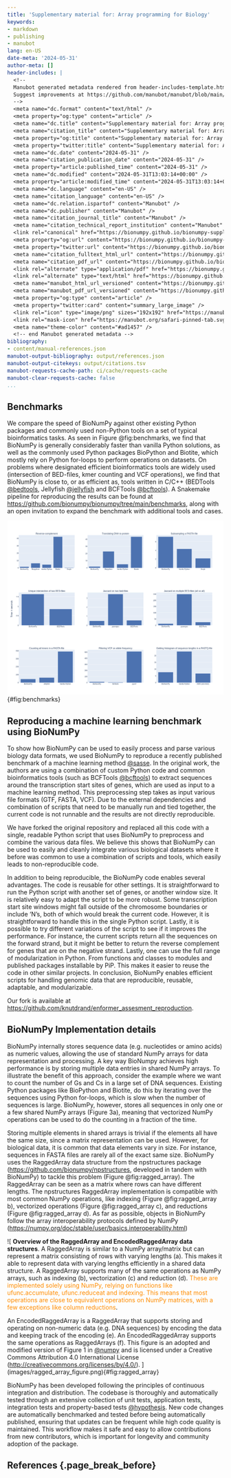 ```yaml
---
title: 'Supplementary material for: Array programming for Biology'
keywords:
- markdown
- publishing
- manubot
lang: en-US
date-meta: '2024-05-31'
author-meta: []
header-includes: |
  <!--
  Manubot generated metadata rendered from header-includes-template.html.
  Suggest improvements at https://github.com/manubot/manubot/blob/main/manubot/process/header-includes-template.html
  -->
  <meta name="dc.format" content="text/html" />
  <meta property="og:type" content="article" />
  <meta name="dc.title" content="Supplementary material for: Array programming for Biology" />
  <meta name="citation_title" content="Supplementary material for: Array programming for Biology" />
  <meta property="og:title" content="Supplementary material for: Array programming for Biology" />
  <meta property="twitter:title" content="Supplementary material for: Array programming for Biology" />
  <meta name="dc.date" content="2024-05-31" />
  <meta name="citation_publication_date" content="2024-05-31" />
  <meta property="article:published_time" content="2024-05-31" />
  <meta name="dc.modified" content="2024-05-31T13:03:14+00:00" />
  <meta property="article:modified_time" content="2024-05-31T13:03:14+00:00" />
  <meta name="dc.language" content="en-US" />
  <meta name="citation_language" content="en-US" />
  <meta name="dc.relation.ispartof" content="Manubot" />
  <meta name="dc.publisher" content="Manubot" />
  <meta name="citation_journal_title" content="Manubot" />
  <meta name="citation_technical_report_institution" content="Manubot" />
  <link rel="canonical" href="https://bionumpy.github.io/bionumpy-supplementary/" />
  <meta property="og:url" content="https://bionumpy.github.io/bionumpy-supplementary/" />
  <meta property="twitter:url" content="https://bionumpy.github.io/bionumpy-supplementary/" />
  <meta name="citation_fulltext_html_url" content="https://bionumpy.github.io/bionumpy-supplementary/" />
  <meta name="citation_pdf_url" content="https://bionumpy.github.io/bionumpy-supplementary/manuscript.pdf" />
  <link rel="alternate" type="application/pdf" href="https://bionumpy.github.io/bionumpy-supplementary/manuscript.pdf" />
  <link rel="alternate" type="text/html" href="https://bionumpy.github.io/bionumpy-supplementary/v/275beba55c29e932fb0ce0e2d0084e39efdd9b8a/" />
  <meta name="manubot_html_url_versioned" content="https://bionumpy.github.io/bionumpy-supplementary/v/275beba55c29e932fb0ce0e2d0084e39efdd9b8a/" />
  <meta name="manubot_pdf_url_versioned" content="https://bionumpy.github.io/bionumpy-supplementary/v/275beba55c29e932fb0ce0e2d0084e39efdd9b8a/manuscript.pdf" />
  <meta property="og:type" content="article" />
  <meta property="twitter:card" content="summary_large_image" />
  <link rel="icon" type="image/png" sizes="192x192" href="https://manubot.org/favicon-192x192.png" />
  <link rel="mask-icon" href="https://manubot.org/safari-pinned-tab.svg" color="#ad1457" />
  <meta name="theme-color" content="#ad1457" />
  <!-- end Manubot generated metadata -->
bibliography:
- content/manual-references.json
manubot-output-bibliography: output/references.json
manubot-output-citekeys: output/citations.tsv
manubot-requests-cache-path: ci/cache/requests-cache
manubot-clear-requests-cache: false
...
```















Benchmarks
---------------------

We compare the speed of BioNumPy against other existing Python packages and commonly used non-Python tools on a set of typical bioinformatics tasks. As seen in Figure @fig:benchmarks, we find that BioNumPy is generally considerably faster than vanilla Python solutions, as well as the commonly used Python packages BioPython and Biotite, which mostly rely on Python for-loops to perform operations on datasets. On problems where designated efficient bioinformatics tools are widely used (intersection of BED-files, kmer counting and VCF operations), we find that BioNumPy is close to, or as efficient as, tools written in C/C++ (BEDTools [@bedtools], Jellyfish [@jellyfish] and BCFTools [@bcftools]). A Snakemake pipeline for reproducing the results can be found at <https://github.com/bionumpy/bionumpy/tree/main/benchmarks>, along with an open invitation to expand the benchmark with additional tools and cases.

![**Benchmarking BioNumPy against other tools and methods on various typical bioinformatics tasks.**](images/benchmarks.png){#fig:benchmarks}
 
Reproducing a machine learning benchmark using BioNumPy
------------------------------------------------------------------------------------
To show how BioNumPy can be used to easily process and parse various biology data formats, we used BioNumPy to reproduce a recently published benchmark of a machine learning method [@sasse]. In the original work, the authors are using a combination of custom Python code and common bioinformatics tools (such as BCFTools [@bcftools]) to extract sequences around the transcription start sites of genes, which are used as input to a machine learning method. This preprocessing step takes as input various file formats (GTF, FASTA, VCF). Due to the external dependencies and combination of scripts that need to be manually run and tied together, the current code is not runnable and the results are not directly reproducible. 

We have forked the original repository and replaced all this code with a single, readable Python script that uses BioNumPy to preprocess and combine the various data files. We believe this shows that BioNumPy can be used to easily and cleanly integrate various biological datasets where it before was common to use a combination of scripts and tools, which easily leads to non-reproducible code. 

In addition to being reproducible, the BioNumPy code enables several advantages. The code is reusable for other settings. It is straightforward to run the Python script with another set of genes, or another window size. It is relatively easy to adapt the script to be more robust. Some transcription start site windows might fall outside of the chromosome boundaries or include ‘N’s, both of which would break the current code. However, it is straightforward to handle this in the single  Python script. Lastly, it is possible to try different variations of the script to see if it improves the performance. For instance, the current scripts return all the sequences on the forward strand, but it might be better to return the reverse complement for genes that are on the negative strand. Lastly, one can use the full range of modularization in Python. From functions and classes to modules and published packages installable by PiP. This makes it easier to reuse the code in other similar projects.  In conclusion, BioNumPy enables efficient scripts for handling genomic data that are reproducible, reusable, adaptable, and modularizable. 

Our fork is available at <https://github.com/knutdrand/enformer_assesment_reproduction>.

BioNumPy Implementation details
----------------------------------------------------

BioNumPy internally stores sequence data (e.g. nucleotides or amino acids) as numeric values, allowing the use of standard NumPy arrays for data representation and processing. A key way BioNumpy achieves high performance is by storing multiple data entries in shared NumPy arrays. To illustrate the benefit of this approach, consider the example where we want to count the number of Gs and Cs in a large set of DNA sequences. Existing Python packages like BioPython and Biotite, do this by iterating over the sequences using Python for-loops, which is slow when the number of sequences is large. BioNumPy, however, stores all sequences in only one or a few shared NumPy arrays (Figure 3a), meaning that vectorized NumPy operations can be used to do the counting in a fraction of the time.

Storing multiple elements in shared arrays is trivial if the elements all have the same size, since a matrix representation can be used. However, for biological data, it is common that data elements vary in size. For instance, sequences in FASTA files are rarely all of the exact same size. BioNumPy uses the RaggedArray data structure from the npstructures package (<https://github.com/bionumpy/npstructures>, developed in tandem with BioNumPy) to tackle this problem (Figure @fig:ragged_array). The RaggedArray can be seen as a matrix where rows can have different lengths. The npstructures RaggedArray implementation is compatible with most common NumPy operations, like indexing (Figure @fig:ragged_array b), vectorized operations (Figure @fig:ragged_array c), and reductions (Figure @fig:ragged_array d). As far as possible, objects in BioNumPy follow the array interoperability protocols defined by NumPy (<https://numpy.org/doc/stable/user/basics.interoperability.html>)


![ **Overview of the RaggedArray and EncodedRaggedArray data structures**. A RaggedArray is similar to a NumPy array/matrix but can represent a matrix consisting of rows with varying lengths (a). This makes it able to represent data with varying lengths efficiently in a shared data structure. A RaggedArray supports many of the same operations as NumPy arrays, such as indexing (b), vectorization (c) and reduction (d). <font color='darkorange'>These are implemented solely using NumPy, relying on functions like ufunc.accumulate, ufunc.reduceat and indexing. This means that most operations are close to equivalent operations on NumPy matrices, with a few exceptions like column reductions</font>. 

An EncodedRaggedArray is a RaggedArray that supports storing and operating on non-numeric data (e.g. DNA sequences) by encoding the data and keeping track of the encoding (e). An EncodedRaggedArray supports the same operations as RaggedArrays (f). This figure is an adopted and modified version of  Figure 1 in [@numpy] and is licensed under a Creative Commons Attribution 4.0 International License (<http://creativecommons.org/licenses/by/4.0/>).
](images/ragged_array_figure.png){#fig:ragged_array}





BioNumPy has been developed following the principles of continuous integration and distribution. The codebase is thoroughly and automatically tested through an extensive collection of unit tests, application tests, integration tests and property-based tests [@hypothesis]. New code changes are automatically benchmarked and tested before being automatically published, ensuring that updates can be frequent while high code quality is maintained. This workflow makes it safe and easy to allow contributions from new contributors, which is important for longevity and community adoption of the package.

[@numpy]: doi:10.1038/s41586-020-2649-2
[@jellyfish]: doi:10.1093/bioinformatics/btr011
[@bedtools]: doi:10.1093/bioinformatics/btq033
[@bcftools]: doi:10.1093/gigascience/giab008
[@hypothesis]: doi:10.21105/joss.01891
[@sasse]: doi:10.1038/s41588-023-01524-6



## References {.page_break_before}

<!-- Explicitly insert bibliography here -->
<div id="refs"></div>

